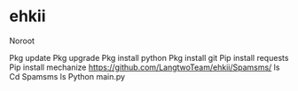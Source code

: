 # ehkii
Noroot

Pkg update
Pkg upgrade
Pkg install python
Pkg install git
Pip install requests
Pip install mechanize
https://github.com/LangtwoTeam/ehkii/Spamsms/
ls
Cd Spamsms
ls
Python main.py
